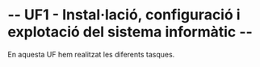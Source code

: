 <h1>-- UF1 - Instal·lació, configuració i explotació del sistema informàtic --</h1>

En aquesta UF hem realitzat les diferents tasques.
